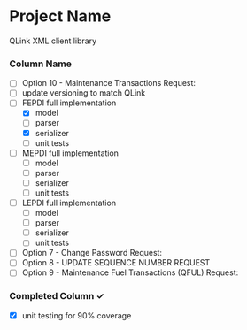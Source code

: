 # Project Name
QLink XML client library

### Column Name
- [ ] Option 10 - Maintenance Transactions Request:
- [ ] update versioning to match QLink
- [ ] FEPDI full implementation
  - [x] model
  - [ ] parser
  - [x] serializer
  - [ ] unit tests
- [ ] MEPDI full implementation
  - [ ] model
  - [ ] parser
  - [ ] serializer
  - [ ] unit tests
- [ ] LEPDI full implementation
  - [ ] model
  - [ ] parser
  - [ ] serializer
  - [ ] unit tests
- [ ] Option 7 - Change Password Request:
- [ ] Option 8 - UPDATE SEQUENCE NUMBER REQUEST
- [ ] Option 9 - Maintenance Fuel Transactions (QFUL) Request:

### Completed Column ✓
- [x] unit testing for 90% coverage
